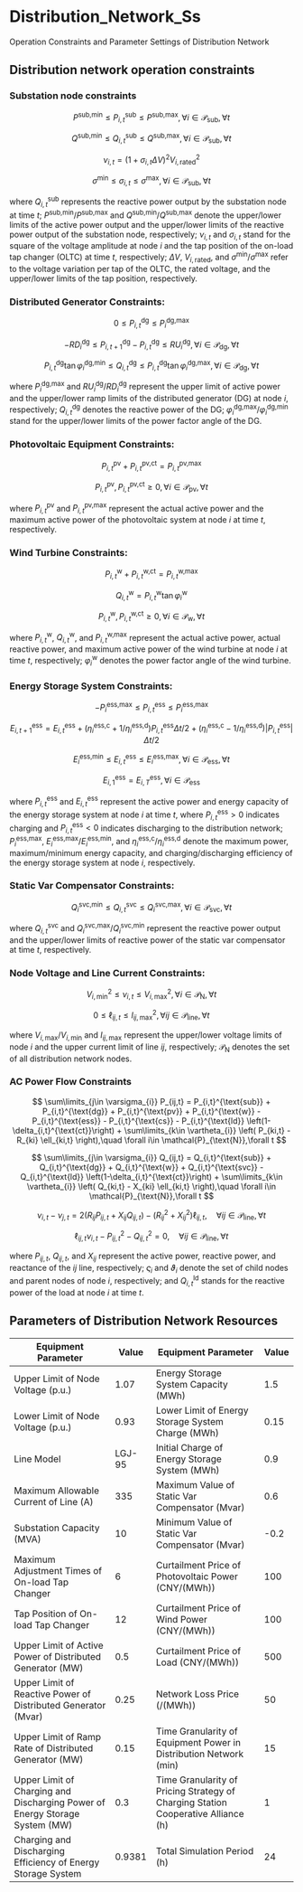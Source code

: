 # Distribution_Network_Ss
Operation Constraints and Parameter Settings of Distribution Network
## Distribution network operation constraints

### Substation node constraints

$$
P^\text{sub,min}\leq P_{i,t}^\text{sub}\leq P^\text{sub,max},\forall i\in \mathcal{P}_\text{sub},\forall t
$$

$$
Q^\text{sub,min}\leq Q_{i,t}^\text{sub}\leq Q^\text{sub,max},\forall i\in \mathcal{P}_\text{sub},\forall t
$$

$$
\nu_{i,t}=\left(1+\sigma_{i,t}\Delta V\right)^2V^2_{i,\text{rated}}
$$

$$
\sigma^\text{min}\leq \sigma_{i,t}\leq \sigma^\text{max},\forall i\in \mathcal{P}_\text{sub},\forall t
$$

where $Q_{i,t}^\text{sub}$ represents the reactive power output by the substation node at time *t*; $P^\text{sub,min}/P^\text{sub,max}$ and $Q^\text{sub,min}/Q^\text{sub,max}$ denote the upper/lower limits of the active power output and the upper/lower limits of the reactive power output of the substation node, respectively; $\nu_{i,t}$ and $\sigma_{i,t}$ stand for the square of the voltage amplitude at node *i* and the tap position of the on-load tap changer (OLTC) at time *t*, respectively; $\Delta V$, $V_{i,\text{rated}}$, and $\sigma^\text{min}/\sigma^\text{max}$ refer to the voltage variation per tap of the OLTC, the rated voltage, and the upper/lower limits of the tap position, respectively.

### Distributed Generator Constraints:

$$
0\leq P_{i,t}^\text{dg}\leq P_i^\text{dg,max}
$$

$$
-RD_i^\text{dg}\leq P_{i,t+1}^\text{dg}-P_{i,t}^\text{dg}\leq RU_i^\text{dg},\forall i\in \mathcal{P}_\text{dg},\forall t
$$

$$
P_{i,t}^\text{dg}\tan\varphi_i^\text{dg,min}\leq Q_{i,t}^\text{dg}\leq P_{i,t}^\text{dg}\tan\varphi_i^\text{dg,max},\forall i\in \mathcal{P}_\text{dg},\forall t
$$

where $P_i^\text{dg,max}$ and $RU_i^\text{dg}/RD_i^\text{dg}$ represent the upper limit of active power and the upper/lower ramp limits of the distributed generator (DG) at node *i*, respectively; $Q_{i,t}^\text{dg}$ denotes the reactive power of the DG; $\varphi_i^\text{dg,max}/\varphi_i^\text{dg,min}$ stand for the upper/lower limits of the power factor angle of the DG.

### Photovoltaic Equipment Constraints:

$$
P_{i,t}^\text{pv}+P_{i,t}^\text{pv,ct}=P^\text{pv,max}_{i,t}
$$

$$
P_{i,t}^\text{pv},P_{i,t}^\text{pv,ct}\geq 0,\forall i\in \mathcal{P}_\text{pv},\forall t
$$

where $P_{i,t}^\text{pv}$ and $P_{i,t}^\text{pv,max}$ represent the actual active power and the maximum active power of the photovoltaic system at node *i* at time *t*, respectively.

### Wind Turbine Constraints:

$$
P_{i,t}^\text{w}+P_{i,t}^\text{w,ct}=P^\text{w,max}_{i,t}
$$

$$
Q_{i,t}^\text{w}=P^\text{w}_{i,t}\tan\varphi_i^\text{w}
$$

$$
P_{i,t}^\text{w},P_{i,t}^\text{w,ct}\geq 0,\forall i\in \mathcal{P}_\text{w},\forall t
$$

where $P_{i,t}^\text{w}$, $Q_{i,t}^\text{w}$, and $P_{i,t}^\text{w,max}$ represent the actual active power, actual reactive power, and maximum active power of the wind turbine at node *i* at time *t*, respectively; $\varphi_i^\text{w}$ denotes the power factor angle of the wind turbine.

### Energy Storage System Constraints:

$$
-P_i^\text{ess,max}\leq P_{i,t}^\text{ess}\leq P_i^\text{ess,max}
$$

$$
E_{i,t+1}^\text{ess}=E_{i,t}^\text{ess}+\left(\eta_i^\text{ess,c}+1/\eta_i^\text{ess,d}\right)P_{i,t}^\text{ess}\Delta t/2+\left(\eta_i^\text{ess,c}-1/\eta_i^\text{ess,d}\right)\left|P_{i,t}^\text{ess}\right|\Delta t/2
$$

$$
E_{i}^\text{ess,min}\leq E_{i,t}^\text{ess}\leq E_{i}^\text{ess,max},\forall i\in\mathcal{P}_\text{ess},\forall t
$$

$$
E_{i,1}^\text{ess}=E_{i,T}^\text{ess},\forall i\in\mathcal{P}_\text{ess}
$$

where $P_{i,t}^\text{ess}$ and $E_{i,t}^\text{ess}$ represent the active power and energy capacity of the energy storage system at node *i* at time *t*, where $P_{i,t}^\text{ess}>0$ indicates charging and $P_{i,t}^\text{ess}<0$ indicates discharging to the distribution network; $P_{i}^\text{ess,max}$, $E_{i}^\text{ess,max}/E_{i}^\text{ess,min}$, and $\eta_i^\text{ess,c}/\eta_i^\text{ess,d}$ denote the maximum power, maximum/minimum energy capacity, and charging/discharging efficiency of the energy storage system at node *i*, respectively.

### Static Var Compensator Constraints:

$$
Q_i^\text{svc,min}\leq Q_{i,t}^\text{svc}\leq Q_i^\text{svc,max},\forall i\in\mathcal{P}_\text{svc},\forall t
$$

where $Q_{i,t}^\text{svc}$ and $Q_i^\text{svc,max}/Q_i^\text{svc,min}$ represent the reactive power output and the upper/lower limits of reactive power of the static var compensator at time *t*, respectively.

### Node Voltage and Line Current Constraints:

$$
V_{i,\text{min}}^2\leq \nu_{i,t}\leq V_{i,\text{max}}^2,\forall i\in\mathcal{P}_\text{N},\forall t
$$

$$
0\leq \ell_{ij,t}\leq I_{ij,\text{max}}^2,\forall ij\in\mathcal{P}_\text{line},\forall t
$$

where $V_{i,\text{max}}/V_{i,\text{min}}$ and $I_{ij,\text{max}}$ represent the upper/lower voltage limits of node *i* and the upper current limit of line *ij*, respectively; $\mathcal{P}_\text{N}$ denotes the set of all distribution network nodes.

### AC Power Flow Constraints

$$
\sum\limits_{j\in \varsigma_{i}} P_{ij,t} = P_{i,t}^{\text{sub}} + P_{i,t}^{\text{dg}} + P_{i,t}^{\text{pv}} + P_{i,t}^{\text{w}} - P_{i,t}^{\text{ess}} - P_{i,t}^{\text{cs}} - P_{i,t}^{\text{ld}} \left(1-\delta_{i,t}^{\text{ct}}\right) + \sum\limits_{k\in \vartheta_{i}} \left( P_{ki,t} - R_{ki} \ell_{ki,t} \right),\quad \forall i\in \mathcal{P}_{\text{N}},\forall t
$$

$$
\sum\limits_{j\in \varsigma_{i}} Q_{ij,t} = Q_{i,t}^{\text{sub}} + Q_{i,t}^{\text{dg}} + Q_{i,t}^{\text{w}} + Q_{i,t}^{\text{svc}} - Q_{i,t}^{\text{ld}} \left(1-\delta_{i,t}^{\text{ct}}\right) + \sum\limits_{k\in \vartheta_{i}} \left( Q_{ki,t} - X_{ki} \ell_{ki,t} \right),\quad \forall i\in \mathcal{P}_{\text{N}},\forall t
$$

$$
\nu_{i,t} - \nu_{j,t} = 2 \left( R_{ij} P_{ij,t} + X_{ij} Q_{ij,t} \right) - \left( R_{ij}^{2} + X_{ij}^{2} \right) \ell_{ij,t},\quad \forall ij\in \mathcal{P}_{\text{line}},\forall t
$$

$$
\ell_{ij,t} \nu_{i,t} - P_{ij,t}^{2} - Q_{ij,t}^{2} = 0,\quad \forall ij\in \mathcal{P}_{\text{line}},\forall t
$$

where $P_{ij,t}$, $Q_{ij,t}$, and $X_{ij}$ represent the active power, reactive power, and reactance of the $ij$ line, respectively; $\varsigma_{i}$ and $\vartheta_{i}$ denote the set of child nodes and parent nodes of node $i$, respectively; and $Q_{i,t}^{\text{ld}}$ stands for the reactive power of the load at node $i$ at time $t$. 

## Parameters of Distribution Network Resources

| Equipment Parameter                                          | Value  | Equipment Parameter                                          | Value |
| ------------------------------------------------------------ | ------ | ------------------------------------------------------------ | ----- |
| Upper Limit of Node Voltage (p.u.)                           | 1.07   | Energy Storage System Capacity (MWh)                         | 1.5   |
| Lower Limit of Node Voltage (p.u.)                           | 0.93   | Lower Limit of Energy Storage System Charge (MWh)            | 0.15  |
| Line Model                                                   | LGJ-95 | Initial Charge of Energy Storage System (MWh)                | 0.9   |
| Maximum Allowable Current of Line (A)                        | 335    | Maximum Value of Static Var Compensator (Mvar)               | 0.6   |
| Substation Capacity (MVA)                                    | 10     | Minimum Value of Static Var Compensator (Mvar)               | -0.2  |
| Maximum Adjustment Times of On-load Tap Changer              | 6      | Curtailment Price of Photovoltaic Power (CNY/(MWh))          | 100   |
| Tap Position of On-load Tap Changer                          | 12     | Curtailment Price of Wind Power (CNY/(MWh))                  | 100   |
| Upper Limit of Active Power of Distributed Generator (MW)    | 0.5    | Curtailment Price of Load (CNY/(MWh))                           | 500   |
| Upper Limit of Reactive Power of Distributed Generator (Mvar) | 0.25   | Network Loss Price (/(MWh))                                          | 50    |
| Upper Limit of Ramp Rate of Distributed Generator (MW)       | 0.15   | Time Granularity of Equipment Power in Distribution Network (min) | 15    |
| Upper Limit of Charging and Discharging Power of Energy Storage System (MW) | 0.3    | Time Granularity of Pricing Strategy of Charging Station Cooperative Alliance (h) | 1     |
| Charging and Discharging Efficiency of Energy Storage System | 0.9381 | Total Simulation Period (h)                                  | 24    |
